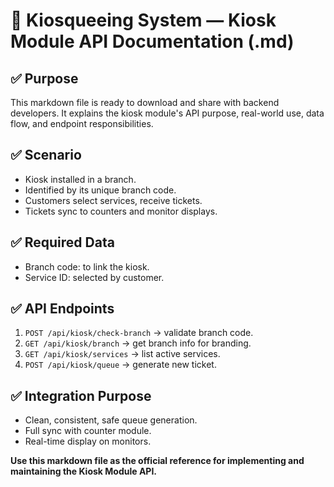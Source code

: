 
# 📑 Kiosqueeing System — Kiosk Module API Documentation (.md)

## ✅ Purpose
This markdown file is ready to download and share with backend developers. It explains the kiosk module's API purpose, real-world use, data flow, and endpoint responsibilities.

## ✅ Scenario
- Kiosk installed in a branch.
- Identified by its unique branch code.
- Customers select services, receive tickets.
- Tickets sync to counters and monitor displays.

## ✅ Required Data
- Branch code: to link the kiosk.
- Service ID: selected by customer.

## ✅ API Endpoints
1. `POST /api/kiosk/check-branch` → validate branch code.
2. `GET /api/kiosk/branch` → get branch info for branding.
3. `GET /api/kiosk/services` → list active services.
4. `POST /api/kiosk/queue` → generate new ticket.

## ✅ Integration Purpose
- Clean, consistent, safe queue generation.
- Full sync with counter module.
- Real-time display on monitors.

**Use this markdown file as the official reference for implementing and maintaining the Kiosk Module API.**
